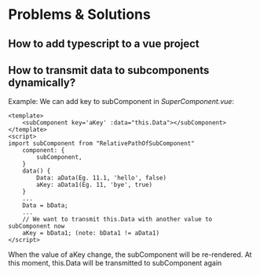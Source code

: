 # Problems & Solutions
## How to add typescript to a vue project
## How to transmit data to subcomponents dynamically?
Example:
We can add key to subComponent in _SuperComponent.vue_:
```
<template>
    <subComponent key='aKey' :data="this.Data"></subComponent>
</template>
<script>
import subComponent from "RelativePathOfSubComponent"
    component: {
        subComponent,
    }
    data() {
        Data: aData(Eg. 11.1, 'hello', false)
        aKey: aData1(Eg. 11, 'bye', true)
    }
    ...
    Data = bData;
    ...
    // We want to transmit this.Data with another value to subComponent now
    aKey = bData1; (note: bData1 != aData1)
</script>
```
When the value of aKey change, the subComponent will be re-rendered. At this moment, this.Data will be transmitted to
subComponent again
